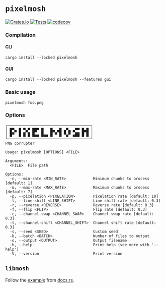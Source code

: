 # `pixelmosh`
[![Crates.io](https://img.shields.io/crates/v/pixelmosh)](https://crates.io/crates/pixelmosh)
[![Tests](https://github.com/charlesrocket/pixelmosh/actions/workflows/tests.yml/badge.svg?branch=master)](https://github.com/charlesrocket/pixelmosh/actions/workflows/tests.yml)
[![codecov](https://codecov.io/gh/charlesrocket/pixelmosh/branch/master/graph/badge.svg)](https://codecov.io/gh/charlesrocket/pixelmosh)

### Compilation

#### CLI

```
cargo install --locked pixelmosh
```

#### GUI

```
cargo install --locked pixelmosh --features gui
```

### Basic usage

```
pixelmosh foo.png
```

### Options

```
┌─────────────────────────────────────┐
│ █▀▄ █ ▀▄▀ ██▀ █   █▄ ▄█ ▄▀▄ ▄▀▀ █▄█ │
│ █▀  █ █ █ █▄▄ █▄▄ █ ▀ █ ▀▄▀ ▄██ █ █ │
└─────────────────────────────────────┘
PNG corrupter

Usage: pixelmosh [OPTIONS] <FILE>

Arguments:
  <FILE>  File path

Options:
  -n, --min-rate <MIN_RATE>            Minimum chunks to process [default: 1]
  -m, --max-rate <MAX_RATE>            Maximum chunks to process [default: 7]
  -p, --pixelation <PIXELATION>        Pixelation rate [default: 10]
  -l, --line-shift <LINE_SHIFT>        Line shift rate [default: 0.3]
  -r, --reverse <REVERSE>              Reverse rate [default: 0.3]
  -f, --flip <FLIP>                    Flip rate [default: 0.3]
  -c, --channel-swap <CHANNEL_SWAP>    Channel swap rate [default: 0.3]
  -t, --channel-shift <CHANNEL_SHIFT>  Channel shift rate [default: 0.3]
  -s, --seed <SEED>                    Custom seed
  -b, --batch <BATCH>                  Number of files to output
  -o, --output <OUTPUT>                Output filename
  -h, --help                           Print help (see more with '--help')
  -V, --version                        Print version
```

## `libmosh`
Follow the [example](https://docs.rs/pixelmosh/latest/libmosh/struct.MoshData.html#example) from [docs.rs](https://docs.rs/pixelmosh/latest/libmosh/).
